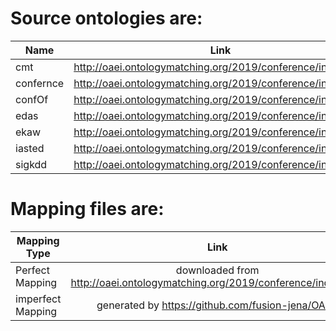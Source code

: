 # Source ontologies are:
| Name | Link |
| ------------- |:-------------:|
| cmt |http://oaei.ontologymatching.org/2019/conference/index.html|
|confernce |http://oaei.ontologymatching.org/2019/conference/index.html|
|confOf |http://oaei.ontologymatching.org/2019/conference/index.html|
|edas |http://oaei.ontologymatching.org/2019/conference/index.html|
|ekaw |http://oaei.ontologymatching.org/2019/conference/index.html|
|iasted |http://oaei.ontologymatching.org/2019/conference/index.html|
|sigkdd |http://oaei.ontologymatching.org/2019/conference/index.html|

# Mapping files are:
| Mapping Type | Link |
| ------------- |:-------------:|
| Perfect Mapping |downloaded from http://oaei.ontologymatching.org/2019/conference/index.html|
|imperfect Mapping | generated by https://github.com/fusion-jena/OAPT |

